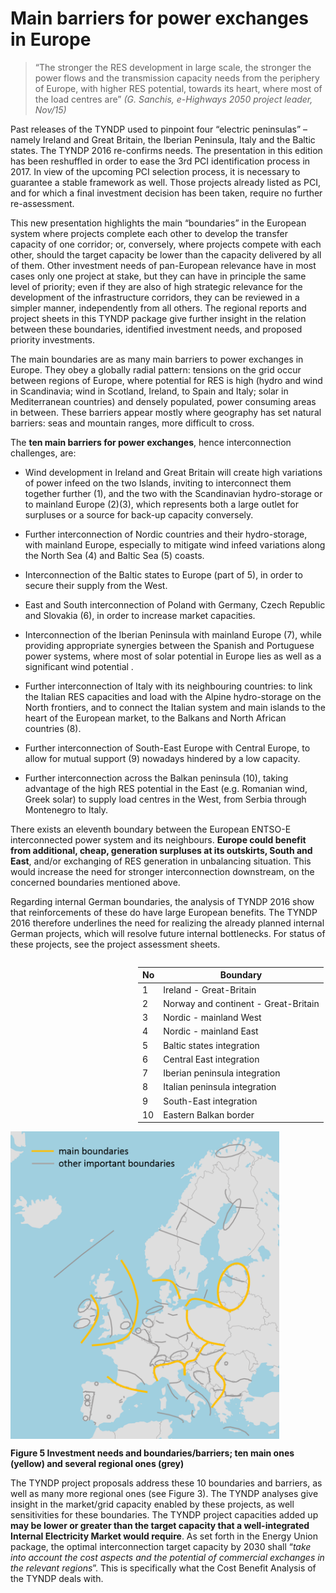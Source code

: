# Main barriers for power exchanges in Europe

> “The stronger the RES development in large scale, the stronger the power flows and the transmission capacity needs from the periphery of Europe, with higher RES potential, towards its heart, where most of the load centres are” 
> <cite>(G. Sanchis, e-Highways 2050 project leader, Nov/15)</cite>

Past releases of the TYNDP used to pinpoint four “electric peninsulas” – namely Ireland and Great Britain, the Iberian Peninsula, Italy and the Baltic states.
The TYNDP 2016 re-confirms needs. The presentation in this edition has been reshuffled in order to ease the 3rd PCI identification process in 2017. In view of the upcoming PCI selection process, it is necessary to guarantee a stable framework as well. Those projects already listed as PCI, and for which a final investment decision has been taken, require no further re-assessment.

This new presentation highlights the main “boundaries” in the European system where projects complete each other to develop the transfer capacity of one corridor; or, conversely, where projects compete with each other, should the target capacity be lower than the capacity delivered by all of them. Other investment needs of pan-European relevance have in most cases only one project at stake, but they can have in principle the same level of priority; even if they are also of high strategic relevance for the development of the infrastructure corridors, they can be reviewed in a simpler manner, independently from all others. The regional reports and project sheets in this TYNDP package give further insight in the relation between these boundaries, identified investment needs, and proposed priority investments.

The main boundaries are as many main barriers to power exchanges in Europe. They obey a globally radial pattern: tensions on the grid occur between regions of Europe, where potential for RES is high (hydro and wind in Scandinavia; wind in Scotland, Ireland, to Spain and Italy; solar in Mediterranean countries) and densely populated, power consuming areas in between. These barriers appear mostly where geography has set natural barriers: seas and mountain ranges, more difficult to cross.

The __ten main barriers for power exchanges__, hence interconnection challenges, are:

-   Wind development in Ireland and Great Britain will create high variations of power infeed on the two Islands, inviting to interconnect them together further (1), and the two with the Scandinavian hydro-storage or to mainland Europe (2)(3), which represents both a large outlet for surpluses or a source for back-up capacity conversely.

-   Further interconnection of Nordic countries and their hydro-storage, with mainland Europe, especially to mitigate wind infeed variations along the North Sea (4) and Baltic Sea (5) coasts.

-   Interconnection of the Baltic states to Europe (part of 5), in order to secure their supply from the West.

-   East and South interconnection of Poland with Germany, Czech Republic and Slovakia (6), in order to increase market capacities. 

-   Interconnection of the Iberian Peninsula with mainland Europe (7), while providing appropriate synergies between the Spanish and Portuguese power systems, where most of solar potential in Europe lies as well as a significant wind potential .

-   Further interconnection of Italy with its neighbouring countries: to link the Italian RES capacities and load with the Alpine hydro-storage on the North frontiers, and to connect the Italian system and main islands to the heart of the European market, to the Balkans and North African countries (8).

-   Further interconnection of South-East Europe with Central Europe, to allow for mutual support (9) nowadays hindered by a low capacity.  

-   Further interconnection across the Balkan peninsula (10), taking advantage of the high RES potential in the East (e.g. Romanian wind, Greek solar) to supply load centres in the West, from Serbia through Montenegro to Italy.

There exists an eleventh boundary between the European ENTSO-E interconnected power system and its neighbours. __Europe could benefit from additional, cheap, generation surpluses at its outskirts, South and East__, and/or exchanging of RES generation in unbalancing situation. This would increase the need for stronger interconnection downstream, on the concerned boundaries mentioned above.

Regarding internal German boundaries, the analysis of TYNDP 2016 show that reinforcements of these do have large European benefits. The TYNDP 2016 therefore underlines the need for realizing the already planned internal German projects, which will resolve future internal bottlenecks. For status of these projects, see the project assessment sheets.

<div style="overflow: auto;width: 100%">
<table style="float:right; max-width:300px;">
  <thead>
    <tr>
      <th>No</th>
      <th>Boundary</th>
    </tr>
  </thead>
  <tbody>
    <tr>
      <td>1</td>
      <td>Ireland - Great-Britain</td>
    </tr>
    <tr>
      <td>2</td>
      <td>Norway and continent - Great-Britain</td>
    </tr>
    <tr>
      <td>3</td>
      <td>Nordic - mainland West</td>
    </tr>
    <tr>
      <td>4</td>
      <td>Nordic - mainland East</td>
    </tr>
    <tr>
      <td>5</td>
      <td>Baltic states integration</td>
    </tr>
    <tr>
      <td>6</td>
      <td>Central East integration</td>
    </tr>
    <tr>
      <td>7</td>
      <td>Iberian peninsula integration</td>
    </tr>
    <tr>
      <td>8</td>
      <td>Italian peninsula integration</td>
    </tr>
    <tr>
      <td>9</td>
      <td>South-East integration</td>
    </tr>
    <tr>
      <td>10</td>
      <td>Eastern Balkan border</td>
    </tr>
  </tbody>
</table>

<img src="../images/image7.png" width="500" style="float:left; padding-right:20px;max-width:430px;">
</div>

__Figure 5 Investment needs and boundaries/barriers; ten main ones (yellow) and several regional ones (grey)__

The TYNDP project proposals address these 10 boundaries and barriers, as well as many more regional ones (see Figure 3). The TYNDP analyses give insight in the market/grid capacity enabled by these projects, as well sensitivities for these boundaries. The TYNDP project capacities added up __may be lower or greater than the target capacity that a well-integrated Internal Electricity Market would require__. As set forth in the Energy Union package, the optimal interconnection target capacity by 2030 shall “_take into account the cost aspects and the potential of commercial exchanges in the relevant regions_”. This is specifically what the Cost Benefit Analysis of the TYNDP deals with.
